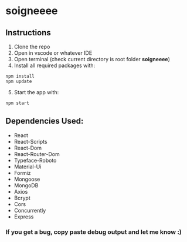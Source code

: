 # soigneeee

## Instructions
1. Clone the repo
2. Open in vscode or whatever IDE
3. Open terminal (check current directory is root folder **soigneeee**)
4. Install all required packages with:
```
npm install
npm update
```
5. Start the app with:
```
npm start
```

## Dependencies Used:
- React
- React-Scripts
- React-Dom
- React-Router-Dom
- Typeface-Roboto
- Material-Ui
- Formiz
- Mongoose
- MongoDB
- Axios
- Bcrypt
- Cors
- Concurrently
- Express

### If you get a bug, copy paste debug output and let me know :)
